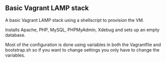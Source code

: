 ## Basic Vagrant LAMP stack

A basic Vagrant LAMP stack using a shellscript to provision the VM.

Installs Apache, PHP, MySQL, PHPMyAdmin, Xdebug and sets up an empty database.

Most of the configuration is done using variables in both the Vagrantfile and bootstrap.sh so if you want to change settings you only have to change the variables.
